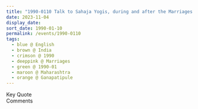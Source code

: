 ```yaml
---
title: "1990-0110 Talk to Sahaja Yogis, during and after the Marriages Ceremony, Gaṇapatīpuḷe, Maharashtra, India"
date: 2023-11-04
display_date: 
sort_date: 1990-01-10
permalink: /events/1990-0110
tags:
  - blue @ English
  - brown @ India
  - crimson @ 1990
  - deeppink @ Marriages
  - green @ 1990-01
  - maroon @ Maharashtra
  - orange @ Ganapatipule
---
```


<wave-list>
  <list-title color="green" width="75">Key Quote</list-title>
  <list-item color="BlanchedAlmond"  width="200"></list-item>
  <list-item color="Lavender"></list-item>
  <list-item color="BlanchedAlmond"></list-item>
</wave-list>

<br>

<wave-list>
  <list-title color="green" width="75">Comments</list-title>
  <list-item color="BlanchedAlmond"  width="200"></list-item>
  <list-item color="Lavender"></list-item>
  <list-item color="BlanchedAlmond"></list-item>
</wave-list>